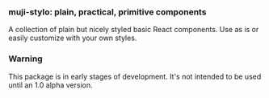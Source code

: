 ### muji-stylo: plain, practical, primitive components

A collection of plain but nicely styled basic React components. Use as is or easily customize with your own styles.

### Warning

This package is in early stages of development. It's not intended to be used until an 1.0 alpha version.
